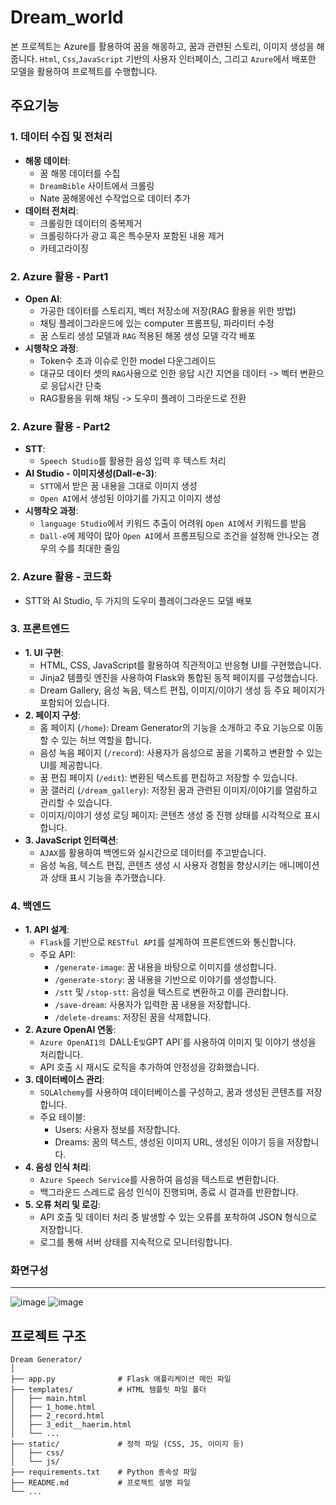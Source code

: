 # Dream_world
본 프로젝트는 Azure를 활용하여 꿈을 해몽하고, 꿈과 관련된 스토리, 이미지 생성을 해줍니다.  `Html`, `Css`,`JavaScript` 기반의 사용자 인터페이스, 그리고 `Azure`에서 배포한 모델을 활용하여 프로젝트를 수행합니다.

## 주요기능

### 1. 데이터 수집 및 전처리
- **해몽 데이터**:
  - 꿈 해몽 데이터를 수집
  - `DreamBible` 사이트에서 크롤링
  - Nate 꿈해몽에선 수작업으로 데이터 추가
- **데이터 전처리**:
  - 크롤링한 데이터의 중복제거
  - 크롤링하다가 광고 혹은 특수문자 포함된 내용 제거
  - 카테고라이징<br>
    
### 2. Azure 활용 - Part1
- **Open AI**:
  - 가공한 데이터를 스토리지, 벡터 저장소에 저장(RAG 활용을 위한 방법)
  - 채팅 플레이그라운드에 있는 computer 프롬프팅, 파라미터 수정
  - 꿈 스토리 생성 모델과 `RAG` 적용된 해몽 생성 모델 각각 배포
- **시행착오 과정**:
  - Token수 초과 이슈로 인한 model 다운그레이드
  - 대규모 데이터 셋의 `RAG`사용으로 인한 응답 시간 지연을 데이터 -> 벡터 변환으로 응답시간 단축
  - RAG활용을 위해 채팅 -> 도우미 플레이 그라운드로 전환<br> 
### 2. Azure 활용 - Part2
- **STT**:
    - `Speech Studio`를 활용한 음성 입력 후 텍스트 처리
- **AI Studio - 이미지생성(Dall-e-3)**:
    - `STT`에서 받은 꿈 내용을 그대로 이미지 생성
    - `Open AI`에서 생성된 이야기를 가지고 이미지 생성
- **시행착오 과정**:
    - `language Studio`에서 키워드 추출이 어려워 `Open AI`에서 키워드를 받음
    - `Dall-e`에 제약이 많아 `Open AI`에서 프롬프팅으로 조건을 설정해 안나오는 경우의 수를 최대한 줄임<br>
### 2. Azure 활용 - 코드화
- STT와 AI Studio, 두 가지의 도우미 플레이그라운드 모델 배포

### 3. 프론트엔드
- **1. UI 구현**:
    - HTML, CSS, JavaScript를 활용하여 직관적이고 반응형 UI를 구현했습니다.
    - Jinja2 템플릿 엔진을 사용하여 Flask와 통합된 동적 페이지를 구성했습니다.
    - Dream Gallery, 음성 녹음, 텍스트 편집, 이미지/이야기 생성 등 주요 페이지가 포함되어 있습니다.
- **2. 페이지 구성**:
    - 홈 페이지 (`/home`): Dream Generator의 기능을 소개하고 주요 기능으로 이동할 수 있는 허브 역할을 합니다.
    - 음성 녹음 페이지 (`/record`): 사용자가 음성으로 꿈을 기록하고 변환할 수 있는 UI를 제공합니다.
    - 꿈 편집 페이지 (`/edit`): 변환된 텍스트를 편집하고 저장할 수 있습니다.
    - 꿈 갤러리 (`/dream_gallery`): 저장된 꿈과 관련된 이미지/이야기를 열람하고 관리할 수 있습니다.
    - 이미지/이야기 생성 로딩 페이지: 콘텐츠 생성 중 진행 상태를 시각적으로 표시합니다.
- **3. JavaScript 인터랙션**:
    - `AJAX`를 활용하여 백엔드와 실시간으로 데이터를 주고받습니다.
    - 음성 녹음, 텍스트 편집, 콘텐츠 생성 시 사용자 경험을 향상시키는 애니메이션과 상태 표시 기능을   추가했습니다.

### 4. 백엔드
- **1. API 설계**:
    - `Flask`를 기반으로 `RESTful API`를 설계하여 프론트엔드와 통신합니다.
    - 주요 API:
        - `/generate-image`: 꿈 내용을 바탕으로 이미지를 생성합니다.
        - `/generate-story`: 꿈 내용을 기반으로 이야기를 생성합니다.
        - `/stt` 및 `/stop-stt`: 음성을 텍스트로 변환하고 이를 관리합니다.
        - `/save-dream`: 사용자가 입력한 꿈 내용을 저장합니다.
        - `/delete-dreams`: 저장된 꿈을 삭제합니다.
- **2. Azure OpenAI 연동**:
    - `Azure OpenAI1의 `DALL·E` 및 `GPT API`를 사용하여 이미지 및 이야기 생성을 처리합니다.
    - API 호출 시 재시도 로직을 추가하여 안정성을 강화했습니다.
- **3. 데이터베이스 관리**:
    - `SQLAlchemy`를 사용하여 데이터베이스를 구성하고, 꿈과 생성된 콘텐츠를 저장합니다.
    - 주요 테이블:
        - Users: 사용자 정보를 저장합니다.
        - Dreams: 꿈의 텍스트, 생성된 이미지 URL, 생성된 이야기 등을 저장합니다.
- **4. 음성 인식 처리**:
    - `Azure Speech Service`를 사용하여 음성을 텍스트로 변환합니다.
    - 백그라운드 스레드로 음성 인식이 진행되며, 종료 시 결과를 반환합니다.
- **5. 오류 처리 및 로깅**:
    - API 호출 및 데이터 처리 중 발생할 수 있는 오류를 포착하여 JSON 형식으로 저장합니다.
    - 로그를 통해 서버 상태를 지속적으로 모니터링합니다.


### 화면구성
---
![image](https://github.com/user-attachments/assets/d2d8b30b-f3cf-4213-85c2-f7dcbfba1eec)
![image](https://github.com/user-attachments/assets/2b5e8a1a-09f5-4eb3-be25-898f1bf4c162)


## 프로젝트 구조

```plaintext
Dream Generator/
│
├── app.py              # Flask 애플리케이션 메인 파일
├── templates/          # HTML 템플릿 파일 폴더
│   ├── main.html
│   ├── 1_home.html
│   ├── 2_record.html
│   ├── 3_edit__haerim.html
│   └── ...
├── static/             # 정적 파일 (CSS, JS, 이미지 등)
│   ├── css/
│   └── js/
├── requirements.txt    # Python 종속성 파일
├── README.md           # 프로젝트 설명 파일
└── ...
```


      
